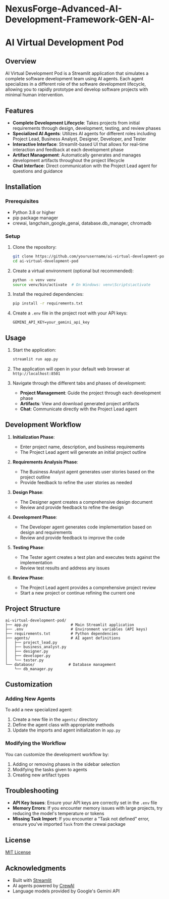 # NexusForge-Advanced-AI-Development-Framework-GEN-AI-

# AI Virtual Development Pod

## Overview

AI Virtual Development Pod is a Streamlit application that simulates a complete software development team using AI agents. Each agent specializes in a different role of the software development lifecycle, allowing you to rapidly prototype and develop software projects with minimal human intervention.

## Features

- **Complete Development Lifecycle**: Takes projects from initial requirements through design, development, testing, and review phases
- **Specialized AI Agents**: Utilizes AI agents for different roles including Project Lead, Business Analyst, Designer, Developer, and Tester
- **Interactive Interface**: Streamlit-based UI that allows for real-time interaction and feedback at each development phase
- **Artifact Management**: Automatically generates and manages development artifacts throughout the project lifecycle
- **Chat Interface**: Direct communication with the Project Lead agent for questions and guidance

## Installation

### Prerequisites

- Python 3.8 or higher
- pip package manager
- crewai, langchain_google_genai, database.db_manager, chromadb

### Setup

1. Clone the repository:
   ```bash
   git clone https://github.com/yourusername/ai-virtual-development-pod.git
   cd ai-virtual-development-pod
   ```

2. Create a virtual environment (optional but recommended):
   ```bash
   python -m venv venv
   source venv/bin/activate  # On Windows: venv\Scripts\activate
   ```

3. Install the required dependencies:
   ```bash
   pip install -r requirements.txt
   ```

4. Create a `.env` file in the project root with your API keys:
   ```
   GEMINI_API_KEY=your_gemini_api_key
   ```

## Usage

1. Start the application:
   ```bash
   streamlit run app.py
   ```

2. The application will open in your default web browser at `http://localhost:8501`

3. Navigate through the different tabs and phases of development:
   - **Project Management**: Guide the project through each development phase
   - **Artifacts**: View and download generated project artifacts
   - **Chat**: Communicate directly with the Project Lead agent

## Development Workflow

1. **Initialization Phase**:
   - Enter project name, description, and business requirements
   - The Project Lead agent will generate an initial project outline

2. **Requirements Analysis Phase**:
   - The Business Analyst agent generates user stories based on the project outline
   - Provide feedback to refine the user stories as needed

3. **Design Phase**:
   - The Designer agent creates a comprehensive design document
   - Review and provide feedback to refine the design

4. **Development Phase**:
   - The Developer agent generates code implementation based on design and requirements
   - Review and provide feedback to improve the code

5. **Testing Phase**:
   - The Tester agent creates a test plan and executes tests against the implementation
   - Review test results and address any issues

6. **Review Phase**:
   - The Project Lead agent provides a comprehensive project review
   - Start a new project or continue refining the current one

## Project Structure

```
ai-virtual-development-pod/
├── app.py                   # Main Streamlit application
├── .env                     # Environment variables (API keys)
├── requirements.txt         # Python dependencies
├── agents/                  # AI agent definitions
│   ├── project_lead.py
│   ├── business_analyst.py
│   ├── designer.py
│   ├── developer.py
│   └── tester.py
└── database/               # Database management
    └── db_manager.py
```

## Customization

### Adding New Agents

To add a new specialized agent:

1. Create a new file in the `agents/` directory
2. Define the agent class with appropriate methods
3. Update the imports and agent initialization in `app.py`

### Modifying the Workflow

You can customize the development workflow by:

1. Adding or removing phases in the sidebar selection
2. Modifying the tasks given to agents
3. Creating new artifact types

## Troubleshooting

- **API Key Issues**: Ensure your API keys are correctly set in the `.env` file
- **Memory Errors**: If you encounter memory issues with large projects, try reducing the model's temperature or tokens
- **Missing Task Import**: If you encounter a "Task not defined" error, ensure you've imported `Task` from the crewai package

## License

[MIT License](LICENSE)

## Acknowledgments

- Built with [Streamlit](https://streamlit.io/)
- AI agents powered by [CrewAI](https://github.com/joaomdmoura/crewai)
- Language models provided by Google's Gemini API
